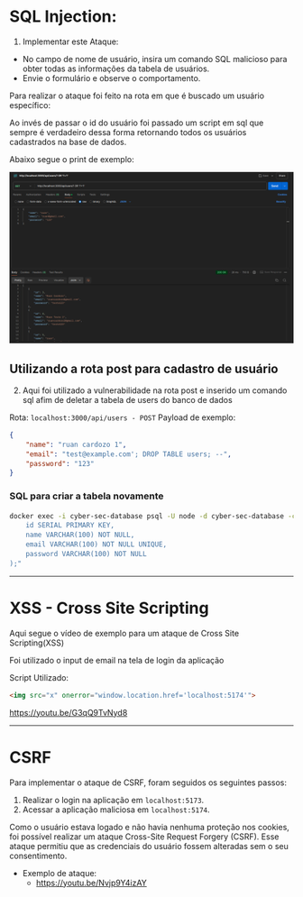 # SQL Injection:
1) Implementar este Ataque:
- No campo de nome de usuário, insira um comando SQL malicioso para obter todas as informações da tabela de usuários.
- Envie o formulário e observe o comportamento.

Para realizar o ataque foi feito na rota em que é buscado um usuário específico:

Ao invés de passar o id do usuário foi passado um script em sql que sempre é verdadeiro dessa forma retornando todos os usuários cadastrados na base de dados.

Abaixo segue o print de exemplo:

![alt text](assets/image.png)

## Utilizando a rota post para cadastro de usuário

2) Aqui foi utilizado a vulnerabilidade na rota post e inserido um comando sql afim de deletar a tabela de users do banco de dados

Rota: `localhost:3000/api/users - POST`
Payload de exemplo: 
```json
{
    "name": "ruan cardozo 1",
    "email": "test@example.com'; DROP TABLE users; --",
    "password": "123" 
}
```

### SQL para criar a tabela novamente

```bash
docker exec -i cyber-sec-database psql -U node -d cyber-sec-database -c "CREATE TABLE users (
    id SERIAL PRIMARY KEY,
    name VARCHAR(100) NOT NULL,
    email VARCHAR(100) NOT NULL UNIQUE,
    password VARCHAR(100) NOT NULL
);"
```

---

# XSS - Cross Site Scripting

Aqui segue o vídeo de exemplo para um ataque de Cross Site Scripting(XSS)

Foi utilizado o input de email na tela de login da aplicação

Script Utilizado: 
```html
<img src="x" onerror="window.location.href='localhost:5174'">
```
https://youtu.be/G3qQ9TvNyd8

---

# CSRF

Para implementar o ataque de CSRF, foram seguidos os seguintes passos:

1. Realizar o login na aplicação em `localhost:5173`.
2. Acessar a aplicação maliciosa em `localhost:5174`.

Como o usuário estava logado e não havia nenhuma proteção nos cookies, foi possível realizar um ataque Cross-Site Request Forgery (CSRF). Esse ataque permitiu que as credenciais do usuário fossem alteradas sem o seu consentimento.

- Exemplo de ataque:
    - https://youtu.be/Nvjp9Y4izAY